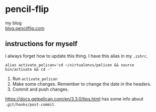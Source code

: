 # pencil-flip
my blog  
[blog.pencilflip.com](http://blog.pencilflip.com/)


## instructions for myself

I always forget how to update this thing. I have this alias in my `.zshrc`. 

```
alias activate_pelican='cd ~/virtualenvs/pelican && source bin/activate && cd -'
```

1. Run `activate_pelican`
2. Make some changes. Remember to change the date in the headers.
3. Commit and push changes.

https://docs.getpelican.com/en/3.3.0/tips.html has some info about `.git/hooks/post-commit`.
